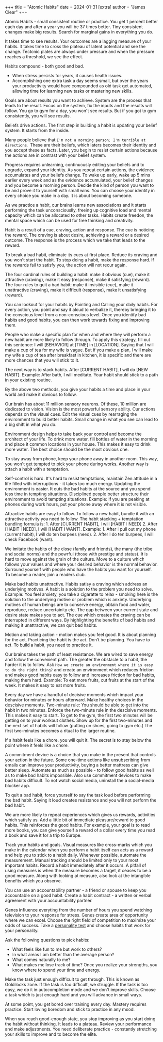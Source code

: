 +++
title = "Atomic Habits"
date = 2024-01-31
[extra]
author = "James Clear"
+++

Atomic Habits - small consistent routine or practice. 
You get 1 percent better each day and after a year you will be 37 times better.
Tiny consistent changes make big results.
Search for marginal gains in everything you do.

It takes time to see results.
Your outcomes are a lagging measure of your habits.
It takes time to cross the plateau of latent potential and see the change.
Tectonic plates are always under pressure and when the pressure reaches a threshold, we see the effect.

Habits compound - both good and bad.
- When stress persists for years, it causes health issues.
- Accomplishing one extra task a day seems small, but over the years your productivity would have compounded as old task get automated, allowing time for learning new tasks or mastering new skills.

Goals are about results you want to achieve.
System are the process that leads to the result.
Focus on the system, fix the inputs and the results will follow.
You go to gym for a day, you won't see results. But if you got to gym consistently, you will see results.

Beliefs drive actions.
The first step in building a habit is updating your belief system.
It starts from the inside.

Many people believe that `I'm not a morning person; I'm terrible at directions.`
These are their beliefs, which laters becomes their identity and you accept these as facts.
Later, you begin to resist certain actions because the actions are in contrast with your belief system.

Progress requires unlearning, continuously editing your beliefs and to upgrade, expand your identity.
As you repeat certain actions, the evidence accumulates and your beliefs change.
To wake up early, wake up 5 mins earlier every week and as the evidence accumulated, your belief changes and you become a morning person.
Decide the kind of person you want to be and prove it to yourself with small wins.
You can choose your identity in every choice you make in a day.
It is about becoming someone.

As we practice a habit, our brains learns new associations and it starts performing the task unconsciouslly, freeing up cognitive load and mental capacity which can be allocated to other tasks.
Habits create freedon, the mental space which can be used for free thinking and creativity.

Habit is a result of a cue, craving, action and response.
The cue is noticing the reward.
The craving is about desire, achieving a reward or a desired outcome.
The response is the process which we take that leads to the reward.

To break a bad habit, eliminate its cues at first place.
Reduce its craving and you won't start the habit.
To stop doing a habit, make the response hard.
If the rewards fail to satisfy you, the action will not recur again.

The four cardinal rules of building a habit: make it obvious (cue), make it attractive (craving), make it easy (response), make it satisfying (reward).
The four rules to quit a bad habit: make it invisible (cue), make it unattractive (craving), make it difficult (response), make it unsatisfying (reward).

You can lookout for your habits by Pointing and Calling your daily habits. For every action, you point and say it aloud to verbalize it, thereby bringing it to the conscious level from a non-conscious level.
Once you identify bad habits and good habits, you can then work towards fixing and improving them.

People who make a specific plan for when and where they will perform a new habit are more likely to follow through.
To apply this strategy, fill out this sentence: I will [BEHAVIOR] at [TIME] in [LOCATION].
Saying that I will make a cup of tea for my wife is vague.
But if you make a plan, I will make my wife a cup of tea after breakfast in kitchen, it is specific and there are more chances that you will stick to it.

The next way is to stack habits.
After [CURRENT HABIT], I will do [NEW HABIT].
Example: After bath, I will meditate.
Your habit should stick to a path in your existing routine.

By the above two methods, you give your habits a time and place in your world and make it obvious to follow.

Our brain has about 11 million sensory neurons. Of these, 10 million are dedicated to vision. Vision is the most powerful sensory ability. Our actions depends on the visual cues. Edit the visual cues by rearraging the environment to build better habits.
Small change in what you see can lead to a big shift in what you do.

Environment design helps to take back your control and become the architect of your life.
To drink more water, fill bottles of water in the morning and place it common locations in your house.
This makes it easy to drink more water.
The best choice should be the most obvious one.

To stay away from phone, keep your phone away in another room.
This way, you won't get tempted to pick your phone during works.
Another way is attach a habit with a temptation.

Self-control is hard.
It's hard to resist temptations, maintain Zen attitude in a life filled with interruptions - it takes too much energy.
Updating the environment is easier.
It cuts the bad habits at the source and you spend less time in tempting situations.
Disciplined people better structure their environment to avoid tempting situations.
Example: If you are peaking at phones during work hours, put your phone away where it is not visible.

Attractive habits are easy to follow.
To follow a new habit, bundle it with an attractive activity you need to follow.
The habit stacking + temptation bundling formula is: 1. After [CURRENT HABIT], I will [HABIT I NEED] 2. After [HABIT I NEED], I will [HABIT I WANT].
Example: 1. After I pull out my phone (current habit), I will do ten burpees (need). 2. After I do ten burpees, I will check Facebook (want).

We imitate the habits of the close (family and friends), the many (the tribe and social norms) and the powrful (those with prestige and status).
It is hard to move against the grain of the culture.
Move to a culture which follows your values and where your desired behavior is the normal behavior.
Surround yourself with people who have the habits you want for yourself.
To become a reader, join a readers club.

Make bad habits unattractive.
Habits satisy a craving which address an underlying motives.
A habit is a solution to the problem you need to solve.
Example: You feel anxiety, you take a cigaratte to relax - smoking here is the solution to the underlying motive or problem which is anxiety.
Underlying motives of human beings are to conserve energy, obtain food and water, reproduce, reduce uncertainity etc.
The gap between your current state and desire state makes you to act.
The cue which creates the craving can be interrupted in different ways.
By highlighting the benefits of bad habits and making it unattractive, we can quit bad habits.

Motion and taking action - motion makes you feel good.
It is about planning for the act.
Practicing the habit is the act.
Don't be planning. You have to act.
To build a habit, you need to practice it.

Our brains takes the path of least resistance.
We are wired to save energy and follow the convenient path.
The greater the obstacle to a habit, the harder it is to follow.
Ask `How we create an environment where it is easy to do the right thing?` and create an environment which reduces friction and makes good habits easy to follow and increases friction for bad habits, making them hard.
Example: To eat more fruits, cut fruits at the start of the week. It makes it easy to eat more fruits. 

Every day we have a handful of decisive moments which impact your behavior for minutes or hours afterward.
Make healthy choices in the descisive moments.
Two-minute rule: You should be able to get into the habit in two minutes.
Enforce the two-minute rule in the descisive moments.
This makes it easy to start.
To get to the gym, the first two minutes will be getting on to your workout clothes.
Show up for the first two-minutes and the next set of habits will follow (putting on shoes, going to gym etc.)
The first two-minutes becomes a ritual to the larger routine.

If a habit feels like a chore, you will quit it.
The secret is to stay below the point where it feels like a chore.

A commitment device is a choice that you make in the present that controls your action in the future.
Some one-time actions like unsubscribing from emails can improve your productivity, buying a better mattress can give better sleep.
Automate as much as possible - to follow good habits as well as to make bad habits impossible.
Also use commitment devices to make bad habits difficult.
To not watch social media, uninstall the a social-media blocker app. 

To quit a bad habit, force yourself to say the task loud before performing the bad habit.
Saying it loud creates resistance and you will not perform the bad habit.

We are more likely to repeat experiences which gives us rewards, activities which satisfy us.
Add a little bit of immediate pleasure/reward to good habits.
This reinforces the good habits.
For example, your goal is to read more books, you can give yourself a reward of a dollar every time you read a book and save it for a trip to Europe.

Track your habits and goals.
Visual measures like cross-marks which you make in the calendar when you perform a habit itself can acts as a reward and help you to stick to a habit daily. 
Whenever possible, automate the measurement.
Manual tracking should be limited only to your most important habits.
Record a habit immediately after it occurs.
A pitfall of using measures is when the measure becomes a target, it ceases to be a good measure.
Along with looking at measure, also look at the intangible benefits which you observe.

You can use an accountability partner - a friend or spouse to keep you accountable on a good habit.
Create a habit contract - a written or verbal agreement with your accountability partner.

Genes influence everyting from the number of hours you spend watching television to your response for stress.
Genes create area of opportunity where we can excel.
Choose the right field of competition to maximize your odds of success.
Take a [personality test](https://jamesclear.com/atomic-habits/personality) and choose habits that work for your personality. 

Ask the following questions to pick habits:
- What feels like fun to me but work to others?
- In what areas I am better than the average person?
- What comes naturally to me?
- What makes me lose track of time? 
Once you realize your strengths, you know where to spend your time and energy.

Make the task just enough difficult to get through.
This is known as Goldilocks zone.
If the task is too difficult, we struggle.
If the task is too easy, we do it in autocompletion mode and we don't improve skills.
Choose a task which is just enough hard and you will advance in small ways.

At some point, you get bored over training every day.
Mastery requires practice.
Start loving boredom and stick to practice in any mood.

When you reach good-enough state, you stop improving as you start doing the habit without thinking.
It leads to a plateau.
Review your performance and make adjustments.
You need deliberate practice - constantly stretching your skills to improve and to become the elite.
